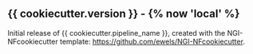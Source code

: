 
## {{ cookiecutter.version }} - {% now 'local' %}
Initial release of {{ cookiecutter.pipeline_name }}, created with the NGI-NFcookiecutter template: https://github.com/ewels/NGI-NFcookiecutter.
